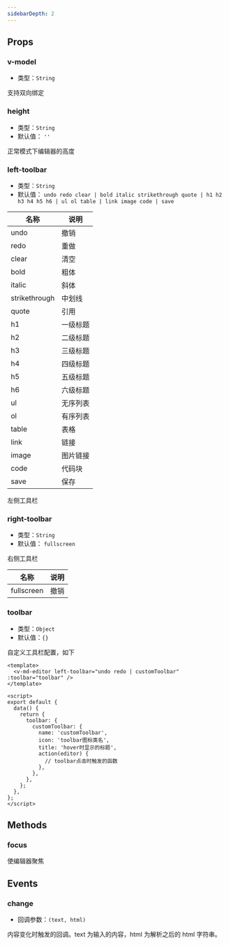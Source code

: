 ```yaml
---
sidebarDepth: 2
---
```


## Props

### v-model

- 类型：`String`

支持双向绑定

### height

- 类型：`String`
- 默认值： `''`

正常模式下编辑器的高度

### left-toolbar

- 类型：`String`
- 默认值： `undo redo clear | bold italic strikethrough quote | h1 h2 h3 h4 h5 h6 | ul ol table | link image code | save`

| 名称          | 说明     |
| ------------- | -------- |
| undo          | 撤销     |
| redo          | 重做     |
| clear         | 清空     |
| bold          | 粗体     |
| italic        | 斜体     |
| strikethrough | 中划线   |
| quote         | 引用     |
| h1            | 一级标题 |
| h2            | 二级标题 |
| h3            | 三级标题 |
| h4            | 四级标题 |
| h5            | 五级标题 |
| h6            | 六级标题 |
| ul            | 无序列表 |
| ol            | 有序列表 |
| table         | 表格     |
| link          | 链接     |
| image         | 图片链接 |
| code          | 代码块   |
| save          | 保存     |

左侧工具栏

### right-toolbar

- 类型：`String`
- 默认值： `fullscreen`

右侧工具栏

| 名称       | 说明 |
| ---------- | ---- |
| fullscreen | 撤销 |

### toolbar

- 类型：`Object`
- 默认值：`{}`

自定义工具栏配置，如下

```vue
<template>
  <v-md-editor left-toolbar="undo redo | customToolbar" :toolbar="toolbar" />
</template>

<script>
export default {
  data() {
    return {
      toolbar: {
        customToolbar: {
          name: 'customToolbar',
          icon: 'toolbar图标类名',
          title: 'hover时显示的标题',
          action(editor) {
            // toolbar点击时触发的函数
          },
        },
      },
    };
  },
};
</script>
```

## Methods

### focus

使编辑器聚焦

## Events

### change

- 回调参数：`(text, html)`

内容变化时触发的回调。text 为输入的内容，html 为解析之后的 html 字符串。
